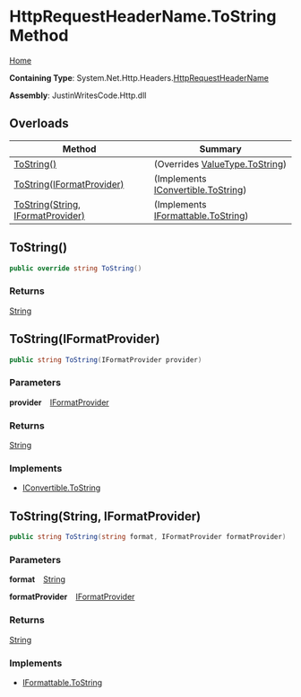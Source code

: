 # HttpRequestHeaderName\.ToString Method

[Home](../../../../README.md)

**Containing Type**: System\.Net\.Http\.Headers\.[HttpRequestHeaderName](../README.md)

**Assembly**: JustinWritesCode\.Http\.dll

## Overloads

| Method | Summary |
| ------ | ------- |
| [ToString()](#2865347793) |  \(Overrides [ValueType.ToString](https://docs.microsoft.com/en-us/dotnet/api/system.valuetype.tostring)\) |
| [ToString(IFormatProvider)](#3902417242) |  \(Implements [IConvertible.ToString](https://docs.microsoft.com/en-us/dotnet/api/system.iconvertible.tostring)\) |
| [ToString(String, IFormatProvider)](#1765425075) |  \(Implements [IFormattable.ToString](https://docs.microsoft.com/en-us/dotnet/api/system.iformattable.tostring)\) |

<a id="2865347793"></a>

## ToString\(\) 

```csharp
public override string ToString()
```

### Returns

[String](https://docs.microsoft.com/en-us/dotnet/api/system.string)

<a id="3902417242"></a>

## ToString\(IFormatProvider\) 

```csharp
public string ToString(IFormatProvider provider)
```

### Parameters

**provider** &ensp; [IFormatProvider](https://docs.microsoft.com/en-us/dotnet/api/system.iformatprovider)

### Returns

[String](https://docs.microsoft.com/en-us/dotnet/api/system.string)

### Implements

* [IConvertible.ToString](https://docs.microsoft.com/en-us/dotnet/api/system.iconvertible.tostring)
<a id="1765425075"></a>

## ToString\(String, IFormatProvider\) 

```csharp
public string ToString(string format, IFormatProvider formatProvider)
```

### Parameters

**format** &ensp; [String](https://docs.microsoft.com/en-us/dotnet/api/system.string)

**formatProvider** &ensp; [IFormatProvider](https://docs.microsoft.com/en-us/dotnet/api/system.iformatprovider)

### Returns

[String](https://docs.microsoft.com/en-us/dotnet/api/system.string)

### Implements

* [IFormattable.ToString](https://docs.microsoft.com/en-us/dotnet/api/system.iformattable.tostring)
